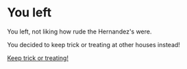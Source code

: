 # You left

You left, not liking how rude the Hernandez's were.

You decided to keep trick or treating at other houses instead!

[Keep trick or treating!](../ordinary/ordinary.md)